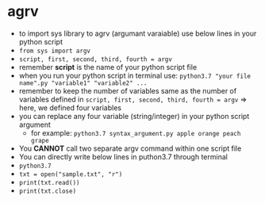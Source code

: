 # agrv
- to import sys library to agrv (argumant varaiable) use below lines in your python script
 - `from sys import argv`   
 - `script, first, second, third, fourth = argv`
 - remember **script** is the name of your python script file
- when you run your python script in terminal use: `python3.7 "your file name".py "variable1" "variable2" ... `
- remember to keep the number of variables same as the number of variables defined in `script, first, second, third, fourth = argv` => here, we defined four variables
- you can replace any four variable (string/integer) in your python script argument
  - for example:
    `python3.7 syntax_argument.py apple orange peach grape`
- You **CANNOT** call two separate argv command within one script file
- You can directly write below lines in puthon3.7 through terminal
 - `python3.7`
 - `txt = open("sample.txt", "r")`
 - `print(txt.read())`
 - `print(txt.close)`
